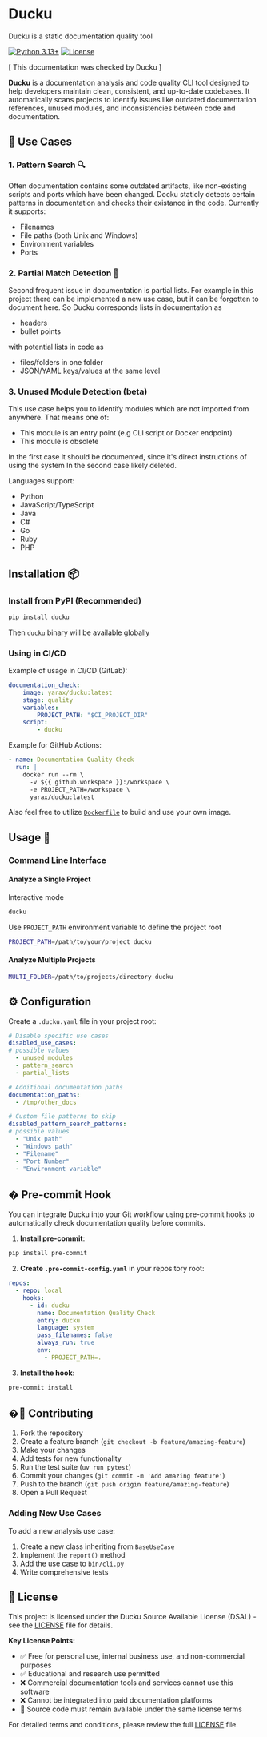 # Ducku 

Ducku is a static documentation quality tool

[![Python 3.13+](https://img.shields.io/badge/python-3.13+-blue.svg)](https://www.python.org/downloads/)
[![License](https://img.shields.io/badge/license-DSAL-orange.svg)](LICENSE)

[ This documentation was checked by Ducku ]

**Ducku** is a documentation analysis and code quality CLI tool designed to help developers maintain clean, consistent, and up-to-date codebases. It automatically scans projects to identify issues like outdated documentation references, unused modules, and inconsistencies between code and documentation.

## 🚀 Use Cases

### 1. Pattern Search 🔍

Often documentation contains some outdated artifacts, like non-existing scripts and ports which have been changed.
Docku staticly detects certain patterns in documentation and checks their existance in the code.
Currently it supports:

- Filenames
- File paths (both Unix and Windows)
- Environment variables
- Ports


### 2. Partial Match Detection 🎯

Second frequent issue in documentation is partial lists. For example in this project there can be implemented a new use case, but it can be forgotten to document here.
So Ducku corresponds lists in documentation as
- headers
- bullet points

with potential lists in code as
- files/folders in one folder
- JSON/YAML keys/values at the same level

### 3. Unused Module Detection (beta)

This use case helps you to identify modules which are not imported from anywhere. 
That means one of:
- This module is an entry point (e.g CLI script or Docker endpoint)
- This module is obsolete

In the first case it should be documented, since it's direct instructions of using the system
In the second case likely deleted.

Languages support:

- Python
- JavaScript/TypeScript
- Java
- C#
- Go
- Ruby
- PHP


## Installation 📦

### Install from PyPI (Recommended)

```bash
pip install ducku
```

Then `ducku` binary will be available globally

### Using in CI/CD

Example of usage in CI/CD (GitLab):

```yaml
documentation_check:
    image: yarax/ducku:latest
    stage: quality
    variables:
        PROJECT_PATH: "$CI_PROJECT_DIR"
    script:
        - ducku
```

Example for GitHub Actions:

```yaml
- name: Documentation Quality Check
  run: |
    docker run --rm \
      -v ${{ github.workspace }}:/workspace \
      -e PROJECT_PATH=/workspace \
      yarax/ducku:latest
```

Also feel free to utilize [`Dockerfile`](Dockerfile) to build and use your own image.

## Usage 🚀

### Command Line Interface

#### Analyze a Single Project

Interactive mode

```bash
ducku
```

Use `PROJECT_PATH` environment variable to define the project root

```bash
PROJECT_PATH=/path/to/your/project ducku
```

#### Analyze Multiple Projects
```bash
MULTI_FOLDER=/path/to/projects/directory ducku
```

## ⚙️ Configuration

Create a `.ducku.yaml` file in your project root:

```yaml
# Disable specific use cases
disabled_use_cases:
# possible values
  - unused_modules
  - pattern_search
  - partial_lists

# Additional documentation paths
documentation_paths:
  - /tmp/other_docs

# Custom file patterns to skip
disabled_pattern_search_patterns:
# possible values
  - "Unix path"
  - "Windows path"
  - "Filename"
  - "Port Number"
  - "Environment variable"
```

## � Pre-commit Hook

You can integrate Ducku into your Git workflow using pre-commit hooks to automatically check documentation quality before commits.

1. **Install pre-commit**:
```bash
pip install pre-commit
```

2. **Create `.pre-commit-config.yaml`** in your repository root:
```yaml
repos:
  - repo: local
    hooks:
      - id: ducku
        name: Documentation Quality Check
        entry: ducku
        language: system
        pass_filenames: false
        always_run: true
        env:
          - PROJECT_PATH=.
```

3. **Install the hook**:
```bash
pre-commit install
```

## �🤝 Contributing

1. Fork the repository
2. Create a feature branch (`git checkout -b feature/amazing-feature`)
3. Make your changes
4. Add tests for new functionality
5. Run the test suite (`uv run pytest`)
6. Commit your changes (`git commit -m 'Add amazing feature'`)
7. Push to the branch (`git push origin feature/amazing-feature`)
8. Open a Pull Request

### Adding New Use Cases

To add a new analysis use case:

1. Create a new class inheriting from `BaseUseCase`
2. Implement the `report()` method
3. Add the use case to `bin/cli.py`
4. Write comprehensive tests

## 📝 License

This project is licensed under the Ducku Source Available License (DSAL) - see the [LICENSE](LICENSE) file for details.

**Key License Points:**
- ✅ Free for personal use, internal business use, and non-commercial purposes
- ✅ Educational and research use permitted
- ❌ Commercial documentation tools and services cannot use this software
- ❌ Cannot be integrated into paid documentation platforms
- 📖 Source code must remain available under the same license terms

For detailed terms and conditions, please review the full [LICENSE](LICENSE) file.